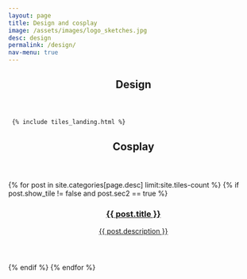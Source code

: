 ```yaml
---
layout: page
title: Design and cosplay
image: /assets/images/logo_sketches.jpg
desc: design
permalink: /design/
nav-menu: true
---
```


<!-- Main -->
<div id="main" class="alt">

<!-- One -->
<section id="one">
	<div class="inner">
		<header class="major">
			<h1>Design</h1>
		</header>
	</div>

     {% include tiles_landing.html %}
  </section>

<!-- Two -->
<section id="two">
	<div class="inner">
		<header class="major">
			<h1>Cosplay</h1>
		</header>
	</div>
	<section id="one" class="split_tile">
 		{% for post in site.categories[page.desc] limit:site.tiles-count %}
   		 {% if post.show_tile != false and post.sec2 == true %}
  		<article>
    		<span class="image">
      			<img src="{{ post.image }}" alt="" />
    		</span>
    		<a href="{{ post.url  | relative_url }}" class="link">
        	<header class="major">
          		<h3>{{ post.title }}</h3>
          		<p>{{ post.description }}</p>
        	</header>
    		</a>
  		</article>
    	  {% endif %}
  		{% endfor %}
	</section>

  </section>
